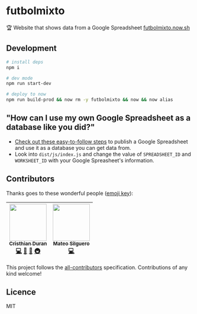 # futbolmixto

:trophy: Website that shows data from a Google Spreadsheet
[futbolmixto.now.sh](https://futbolmixto.now.sh/)

## Development

```bash
# install deps
npm i

# dev mode
npm run start-dev

# deploy to now
npm run build-prod && now rm -y futbolmixto && now && now alias
```

## "How can I use my own Google Spreadsheet as a database like you did?"

* [Check out these easy-to-follow steps](https://support.google.com/docs/answer/37579) to publish a Google Spreadsheet and use it as a database you can get data from.
* Look into `dist/js/index.js` and change the value of `SPREADSHEET_ID` and `WORKSHEET_ID` with your Google Spreasheet's information.

## Contributors

Thanks goes to these wonderful people ([emoji key](https://github.com/kentcdodds/all-contributors#emoji-key)):

<!-- ALL-CONTRIBUTORS-LIST:START - Do not remove or modify this section -->

<!-- prettier-ignore -->
| [<img src="https://avatars0.githubusercontent.com/u/4248944?v=4" width="100px;"/><br /><sub><b>Cristhian Duran</b></sub>](https://durancristhian.github.io/)<br />[💻](https://github.com/durancristhian/futbolmixto/commits?author=durancristhian "Code") [🎨](#design-durancristhian "Design") [🤔](#ideas-durancristhian "Ideas, Planning, & Feedback") [🚇](#infra-durancristhian "Infrastructure (Hosting, Build-Tools, etc)") | [<img src="https://avatars0.githubusercontent.com/u/25598400?v=4" width="100px;"/><br /><sub><b>Mateo Silguero</b></sub>](https://github.com/mateosilguero)<br />[💻](https://github.com/durancristhian/futbolmixto/commits?author=mateosilguero "Code") |
| :---: | :---: |

<!-- ALL-CONTRIBUTORS-LIST:END -->

This project follows the [all-contributors](https://github.com/kentcdodds/all-contributors) specification. Contributions of any kind welcome!

## Licence

MIT
